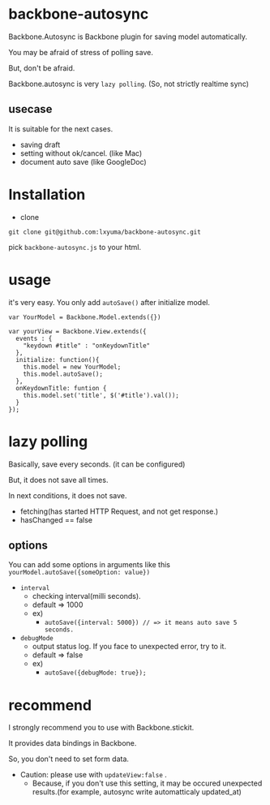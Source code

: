 # backbone-autosync

Backbone.Autosync is Backbone plugin for saving model automatically.

You may be afraid of stress of polling save.

But, don't be afraid.

Backbone.autosync is very ```lazy polling```. (So, not strictly realtime sync)

## usecase

It is suitable for the next cases.

- saving draft
- setting without ok/cancel. (like Mac)
- document auto save (like GoogleDoc)

# Installation

- clone

```
git clone git@github.com:lxyuma/backbone-autosync.git
```

pick ```backbone-autosync.js``` to your html.


# usage

it's very easy. You only add ```autoSave()``` after initialize model.

```
var YourModel = Backbone.Model.extends({})

var yourView = Backbone.View.extends({
  events : {
    "keydown #title" : "onKeydownTitle"
  },
  initialize: function(){
    this.model = new YourModel;
    this.model.autoSave();
  },
  onKeydownTitle: funtion {
    this.model.set('title', $('#title').val());
  }
});
```

# lazy polling

Basically, save every seconds. (it can be configured)

But, it does not save all times.

In next conditions, it does not save.

- fetching(has started HTTP Request, and not get response.)
- hasChanged == false

## options

You can add some options in arguments like this ``` yourModel.autoSave({someOption: value})```
- ```interval```
  - checking interval(milli seconds).
  - default => 1000
  - ex) 
    - ``` autoSave({interval: 5000}) // => it means auto save 5 seconds.  ```
- ```debugMode```
  - output status log. If you face to unexpected error, try to it.
  - default => false
  - ex)
    - ``` autoSave({debugMode: true}); ```

# recommend

I strongly recommend you to use with Backbone.stickit.

It provides data bindings in Backbone.

So, you don't need to set form data.

- Caution: please use with ```updateView:false``` .
  - Because, if you don't use this setting, it may be occured unexpected results.(for example, autosync write automatticaly updated_at)

